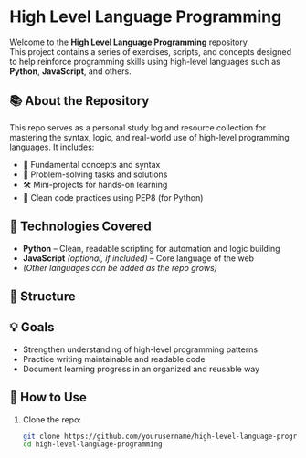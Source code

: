 # High Level Language Programming

Welcome to the **High Level Language Programming** repository.  
This project contains a series of exercises, scripts, and concepts designed to help reinforce programming skills using high-level languages such as **Python**, **JavaScript**, and others.

## 📚 About the Repository

This repo serves as a personal study log and resource collection for mastering the syntax, logic, and real-world use of high-level programming languages. It includes:

- 🧠 Fundamental concepts and syntax
- 🧪 Problem-solving tasks and solutions
- 🛠️ Mini-projects for hands-on learning
- 🧼 Clean code practices using PEP8 (for Python)

## 🧩 Technologies Covered

- **Python** – Clean, readable scripting for automation and logic building
- **JavaScript** *(optional, if included)* – Core language of the web
- *(Other languages can be added as the repo grows)*

## 📂 Structure


## 💡 Goals

- Strengthen understanding of high-level programming patterns
- Practice writing maintainable and readable code
- Document learning progress in an organized and reusable way

## 🚀 How to Use

1. Clone the repo:
   ```bash
   git clone https://github.com/yourusername/high-level-language-programming.git
   cd high-level-language-programming

